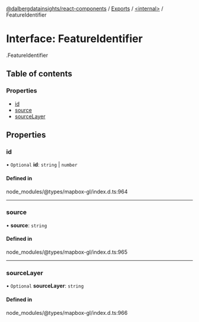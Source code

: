 [@dalbergdatainsights/react-components](../README.md) / [Exports](../modules.md) / [<internal\>](../modules/internal_.md) / FeatureIdentifier

# Interface: FeatureIdentifier

[<internal>](../modules/internal_.md).FeatureIdentifier

## Table of contents

### Properties

- [id](internal_.FeatureIdentifier.md#id)
- [source](internal_.FeatureIdentifier.md#source)
- [sourceLayer](internal_.FeatureIdentifier.md#sourcelayer)

## Properties

### id

• `Optional` **id**: `string` \| `number`

#### Defined in

node_modules/@types/mapbox-gl/index.d.ts:964

___

### source

• **source**: `string`

#### Defined in

node_modules/@types/mapbox-gl/index.d.ts:965

___

### sourceLayer

• `Optional` **sourceLayer**: `string`

#### Defined in

node_modules/@types/mapbox-gl/index.d.ts:966
